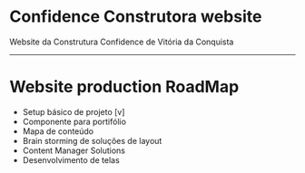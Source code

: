 # Confidence Construtora website

Website da Construtura Confidence de Vitória da Conquista

---

# Website production RoadMap

 - Setup básico de projeto  [v]
 - Componente para portifólio
 - Mapa de conteúdo
 - Brain storming de soluções de layout
 - Content Manager Solutions
 - Desenvolvimento de telas
